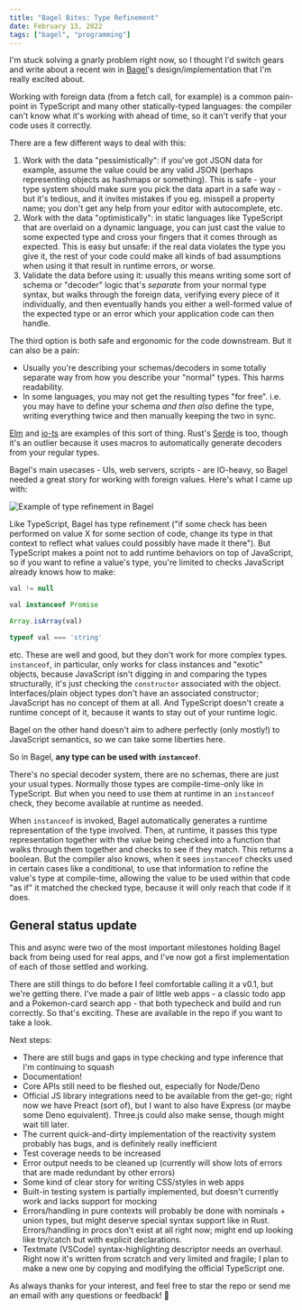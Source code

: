 ```yaml
---
title: "Bagel Bites: Type Refinement"
date: February 13, 2022
tags: ["bagel", "programming"]
---
```


I'm stuck solving a gnarly problem right now, so I thought I'd switch gears and write about a recent win in [Bagel](https://github.com/brundonsmith/bagel)'s design/implementation that I'm really excited about.

Working with foreign data (from a fetch call, for example) is a common pain-point in TypeScript and many other statically-typed languages: the compiler can't know what it's working with ahead of time, so it can't verify that your code uses it correctly.

There are a few different ways to deal with this:
1. Work with the data "pessimistically": if you've got JSON data for example, assume the value could be any valid JSON (perhaps representing objects as hashmaps or something). This is safe - your type system should make sure you pick the data apart in a safe way - but it's tedious, and it invites mistakes if you eg. misspell a property name; you don't get any help from your editor with autocomplete, etc.
2. Work with the data "optimistically": in static languages like TypeScript that are overlaid on a dynamic language, you can just cast the value to some expected type and cross your fingers that it comes through as expected. This is easy but unsafe: if the real data violates the type you give it, the rest of your code could make all kinds of bad assumptions when using it that result in runtime errors, or worse.
3. Validate the data before using it: usually this means writing some sort of schema or "decoder" logic that's *separate* from your normal type syntax, but walks through the foreign data, verifying every piece of it individually, and then eventually hands you either a well-formed value of the expected type or an error which your application code can then handle.

The third option is both safe and ergonomic for the code downstream. But it can also be a pain:
- Usually you're describing your schemas/decoders in some totally separate way from how you describe your "normal" types. This harms readability.
- In some languages, you may not get the resulting types "for free". i.e. you may have to define your schema *and then also* define the type, writing everything twice and then manually keeping the two in sync.

[Elm](https://guide.elm-lang.org/effects/json.html) and [io-ts](https://gcanti.github.io/io-ts/) are examples of this sort of thing. Rust's [Serde](https://serde.rs) is too, though it's an outlier because it uses macros to automatically generate decoders from your regular types.

Bagel's main usecases - UIs, web servers, scripts - are IO-heavy, so Bagel needed a great story for working with foreign values. Here's what I came up with:

![Example of type refinement in Bagel](/img/blog/bagel-bites-refinement/refinement.png)

Like TypeScript, Bagel has type refinement ("if some check has been performed on value X for some section of code, change its type in that context to reflect what values could possibly have made it there"). But TypeScript makes a point not to add runtime behaviors on top of JavaScript, so if you want to refine a value's type, you're limited to checks JavaScript already knows how to make:

```typescript
val != null

val instanceof Promise

Array.isArray(val)

typeof val === 'string'
```

etc. These are well and good, but they don't work for more complex types. `instanceof`, in particular, only works for class instances and "exotic" objects, because JavaScript isn't digging in and comparing the types structurally, it's just checking the `constructor` associated with the object. Interfaces/plain object types don't have an associated constructor; JavaScript has no concept of them at all. And TypeScript doesn't create a runtime concept of it, because it wants to stay out of your runtime logic.

Bagel on the other hand doesn't aim to adhere perfectly (only mostly!) to JavaScript semantics, so we can take some liberties here.

So in Bagel, **any type can be used with `instanceof`**.

There's no special decoder system, there are no schemas, there are just your usual types. Normally those types are compile-time-only like in TypeScript. But when you need to use them at runtime in an `instanceof` check, they become available at runtime as needed.

When `instanceof` is invoked, Bagel automatically generates a runtime representation of the type involved. Then, at runtime, it passes this type representation together with the value being checked into a function that walks through them together and checks to see if they match. This returns a boolean. But the compiler also knows, when it sees `instanceof` checks used in certain cases like a conditional, to use that information to refine the value's type at compile-time, allowing the value to be used within that code "as if" it matched the checked type, because it will only reach that code if it does.

## General status update

This and async were two of the most important milestones holding Bagel back from being used for real apps, and I've now got a first implementation of each of those settled and working.

There are still things to do before I feel comfortable calling it a v0.1, but we're getting there. I've made a pair of little web apps - a classic todo app and a Pokemon-card search app - that both typecheck and build and run correctly. So that's exciting. These are available in the repo if you want to take a look.

Next steps:
- There are still bugs and gaps in type checking and type inference that I'm continuing to squash
- Documentation!
- Core APIs still need to be fleshed out, especially for Node/Deno
- Official JS library integrations need to be available from the get-go; right now we have Preact (sort of), but I want to also have Express (or maybe some Deno equivalent). Three.js could also make sense, though might wait till later.
- The current quick-and-dirty implementation of the reactivity system probably has bugs, and is definitely really inefficient
- Test coverage needs to be increased
- Error output needs to be cleaned up (currently will show lots of errors that are made redundant by other errors)
- Some kind of clear story for writing CSS/styles in web apps
- Built-in testing system is partially implemented, but doesn't currently work and lacks support for mocking
- Errors/handling in pure contexts will probably be done with nominals + union types, but might deserve special syntax support like in Rust. Errors/handling in procs don't exist at all right now; might end up looking like try/catch but with explicit declarations.
- Textmate (VSCode) syntax-highlighting descriptor needs an overhaul. Right now it's written from scratch and very limited and fragile; I plan to make a new one by copying and modifying the official TypeScript one.

As always thanks for your interest, and feel free to star the repo or send me an email with any questions or feedback! 🥯 